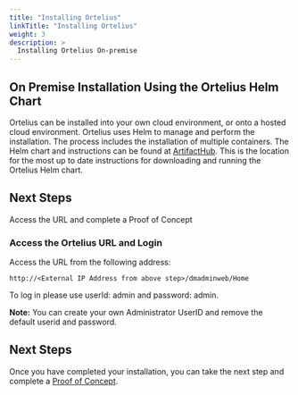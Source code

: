 ```yaml
---
title: "Installing Ortelius"
linkTitle: "Installing Ortelius"
weight: 3
description: >
  Installing Ortelius On-premise
---
```

## On Premise Installation Using the Ortelius Helm Chart

Ortelius can be installed into your own cloud environment, or onto a hosted cloud environment.  Ortelius uses Helm to manage and perform the installation. The process includes the installation of multiple containers. The Helm chart and instructions can be found at [ArtifactHub](https://artifacthub.io/packages/helm/ortelius/ortelius). This is the location for the most up to date instructions for downloading and running the Ortelius Helm chart.

## Next Steps
Access the URL and complete a Proof of Concept

### Access the Ortelius URL and Login
Access the URL from the following address:
```
http://<External IP Address from above step>/dmadminweb/Home
```
To log in please use userId: admin and password: admin. 

**Note:**
You can create your own Administrator UserID and remove the default userid and password.

## Next Steps

Once you have completed your installation, you can take the next step and complete a [Proof of Concept](/guides/userguide/images/Ortelius-General-Poc.pdf).




